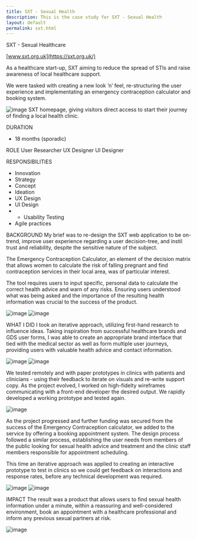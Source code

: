 ```yaml
---
title: SXT - Sexual Health
description: This is the case study for SXT - Sexual Health
layout: default
permalink: sxt.html
---
```


SXT - Sexual Healthcare

[www.sxt.org.uk](https://sxt.org.uk/)

As a healthcare start-up, SXT aiming to reduce the spread of STIs and raise awareness of local healthcare support.

We were tasked with creating a new look ’n’ feel, re-structuring the user experience and implementating an emergency contraception calculator and booking system.

![image]()
SXT homepage, giving visitors direct access to start their journey of finding a local health clinic.

DURATION
* 18 months (sporadic)

ROLE
User Researcher
UX Designer
UI Designer

RESPONSIBILITIES
* Innovation
* Strategy
* Concept
* Ideation
* UX Design
* UI Design
* * Usability Testing
* Agile practices

BACKGROUND
My brief was to re-design the SXT web application to be on-trend, improve user experience regarding a user decision-tree, and instil trust and reliability, despite the sensitive nature of the subject.

The Emergency Contraception Calculator, an element of the decision matrix that allows women to calculate the risk of falling pregnant and find contraception services in their local area, was of particular interest.

The tool requires users to input specific, personal data to calculate the correct health advice and warn of any risks. Ensuring users understood what was being asked and the importance of the resulting health information was crucial to the success of the product.

![image]()
![image]()

WHAT I DID
I took an iterative approach, utilizing first-hand research to influence ideas. Taking inspiration from successful healthcare brands and GDS user forms, I was able to create an appropriate brand interface that tied with the medical sector as well as form multiple user journeys, providing users with valuable health advice and contact information.

![image]()
![image]()

We tested remotely and with paper prototypes in clinics with patients and clinicians - using their feedback to iterate on visuals and re-write support copy. As the project evolved, I worked on high-fidelty wireframes communicating with a front-end developer the desired output. We rapidly developed a working prototype and tested again.

![image]()

As the project progressed and further funding was secured from the success of the Emergency Contraception calculator, we added to the service by offering a booking appointment system. The design process followed a similar process, establishing the user needs from members of the public looking for sexual health advice and treatment and the clinic staff members responsible for appointment scheduling.

This time an iterative approach was applied to creating an interactive prototype to test in clinics so we could get feedback on interactions and response rates, before any technical development was required.

![image]()
![image]()

IMPACT
The result was a product that allows users to find sexual health information under a minute, within a reassuring and well-considered environment, book an appointment with a healthcare professional and inform any previous sexual partners at risk.

![image]()

